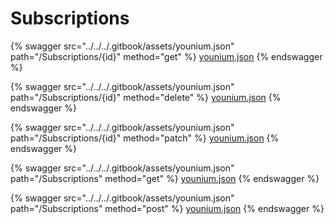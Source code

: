 # Subscriptions

{% swagger src="../../../.gitbook/assets/younium.json" path="/Subscriptions/{id}" method="get" %}
[younium.json](../../../.gitbook/assets/younium.json)
{% endswagger %}

{% swagger src="../../../.gitbook/assets/younium.json" path="/Subscriptions/{id}" method="delete" %}
[younium.json](../../../.gitbook/assets/younium.json)
{% endswagger %}

{% swagger src="../../../.gitbook/assets/younium.json" path="/Subscriptions/{id}" method="patch" %}
[younium.json](../../../.gitbook/assets/younium.json)
{% endswagger %}

{% swagger src="../../../.gitbook/assets/younium.json" path="/Subscriptions" method="get" %}
[younium.json](../../../.gitbook/assets/younium.json)
{% endswagger %}

{% swagger src="../../../.gitbook/assets/younium.json" path="/Subscriptions" method="post" %}
[younium.json](../../../.gitbook/assets/younium.json)
{% endswagger %}
